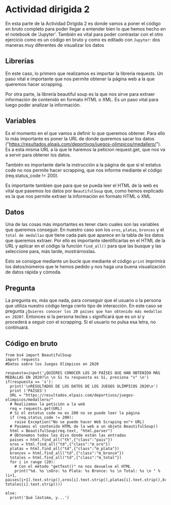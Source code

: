 # Actividad dirigida 2

En esta parte de la Actividad Dirigida 2 es donde vamos a poner el código en bruto completo para poder llegar a entender bien lo que hemos hecho en el notebook de 'Jupyter'. También es vital para poder contrastar con el otro ejercicio como es un código en bruto y como es editado con `Jupyter`: dos maneras muy diferentes de visualizar los datos

## Librerías
En este caso, lo primero que realizamos es importar la librería requests. Un paso vital e importante que nos permite obtener la página web a la que queremos hacer scrapping.

Por otra parte, la librería beautiful soup es la que nos sirve para extraer información de contenido en formato HTML o XML. Es un paso vital para luego poder analizar la información.

## Variables
Es el momento en el que vamos a definir lo que queremos obtener. Para ello lo más importante es poner la URL de donde queremos sacar los datos ("https://resultados.elpais.com/deportivos/juegos-olimpicos/medallero/"). Es a esta misma URL a la que le haremos la peticion request.get, que nos va a servir para obtener los datos.

También es importante darle la instrucción a la página de que si el estatus code no nos permite hacer scrapping, que nos informe mediante el código (req.status_code != 200).

Es importante tambien que para que se pueda leer el HTML de la web es vital que pasemos los datos por `BeautifulSoup` que, como hemos explicado es la que nos permite extraer la información en formato HTML o XML

## Datos
Una de las cosas más importantes es tener claro cuales son las variables que queremos conseguir. En nuestro caso son los `oros`, `platas`, `bronces` y el `total de medallas` que tiene cada país que aparece en la tabla de los datos que queremos extraer. Por ello es importante identificarlas en el HTML de la URL y aplicar en el código la función `find_all()` para que las busque y las seleccione para, más tarde, mostrárnoslas.

Esto se consigue mediante un bucle que mediante el código `print` imprimirá los datos/números que le hemos pedido y nos haga una buena visualización de datos rápida y cómoda.

## Pregunta
La pregunta es, más que nada, para conseguir que el usuario o la persona que utiliza nuestro código tenga cierto tipo de interacción. En este caso se pregunta `¿Quieres conocer los 20 países que han obtenido más medallas en 2020?`. Entonces si la persona teclea `s` significará que es un sí y procederá a seguir con el scrapping. Si el usuario no pulsa esa letra, no continuará.

## Código en bruto
```
from bs4 import BeautifulSoup
import requests
#Datos sobre los Juegos Olímpicos en 2020

respuesta=input('¿QUIERES CONOCER LOS 20 PAÍSES QUE HAN OBTENIDO MÁS MEDALLAS EN 2020?\n \n Si tu respuesta es Sí, presiona "s" \n')
if(respuesta == 's'):
  print('\nRESULTADOS DE LOS DATOS DE LOS JUEGOS OLÍMPICOS 2020\n')
  print ('PAÍSES')
  URL = "https://resultados.elpais.com/deportivos/juegos-olimpicos/medallero/"
  # Realizamos la petición a la web
  req = requests.get(URL)
  # Si el estatus code no es 200 no se puede leer la página
  if (req.status_code != 200):
    raise Exception("No se puede hacer Web Scraping en"+ URL)
  # Pasamos el contenido HTML de la web a un objeto BeautifulSoup()
  html = BeautifulSoup(req.text, "html.parser")
  # Obtenemos todos los divs donde están las entradas
  paises = html.find_all("th",{"class":"pais"})
  oros = html.find_all("td",{"class":"m_oro"})
  platas = html.find_all("td",{"class":"m_plata"})
  bronces = html.find_all("td",{"class":"m_bronce"})
  totales = html.find_all("td",{"class":"m_total"})
  for i in range (20):
    # Con el método "getText()" no nos devuelve el HTML
    print("%d. %s \nOro: %s Plata: %s Bronce: %s \n Total: %s \n " % (i+1, paises[i+1].text.strip(),oros[i].text.strip(),platas[i].text.strip(),bronces[i].text.strip(), totales[i].text.strip()))

else:
  print('Qué lástima, y...')

```
 
